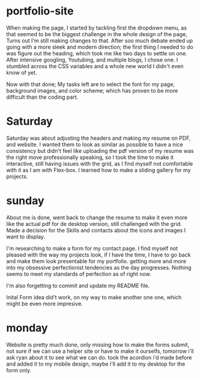 # portfolio-site
When making the page, I started by tackling first the dropdown menu, as that seemed to be the biggest challenge in the whole design of the page, Turns out I'm still making changes to that. After soo much debate ended up going with a more sleek and modern direction; the first thing I needed to do was figure out the heading, which took me like two days to settle on one. After intensive googling, Youtubing, and multiple blogs, I chose one. I stumbled across the CSS variables and a whole new world I didn't even know of yet.

Now with that done; My tasks left are to select the font for my page, background images, and color scheme; which has proven to be more difficult than the coding part.

# Saturday

Saturday was about adjusting the headers and making my resume on PDF, and website. I wanted them to look as similar as possible to have a nice consistency but didn't feel like uploading the pdf version of my resume was the right move professionally speaking, so I took the time to make it interactive, still having issues with the grid, as I find myself not comfortable with it as I am with Flex-box. I learned how to make a sliding gallery for my projects.

# sunday

About me is done,  went back to change the resume to make it even more like the actual pdf for de desktop version, still challenged with the grid. Made a decision for the Skills and contacts about the icons and images I want to display.

I'm researching to make a form for my contact page. I find myself not pleased with the way my projects look, if I have the time, I have to go back and make them look presentable for my portfolio. getting more and more into my obsessive perfectionist tendencies as the day progresses. Nothing seems to meet my standards of perfection as of right now.

I'm also forgetting to commit and update my README file.

Inital Form idea did't work, on my way to make another one one, which might be even more impresive.

# monday

Website is pretty much done, only missing how to make the forms submit, not sure if we can use a helper site or have to make it ourselfs, tomorrow i'll ask ryan about it to see what we can do.
took the acordion i'd made before and added it to my mobile design, maybe i'll add it to my desktop for the form only.